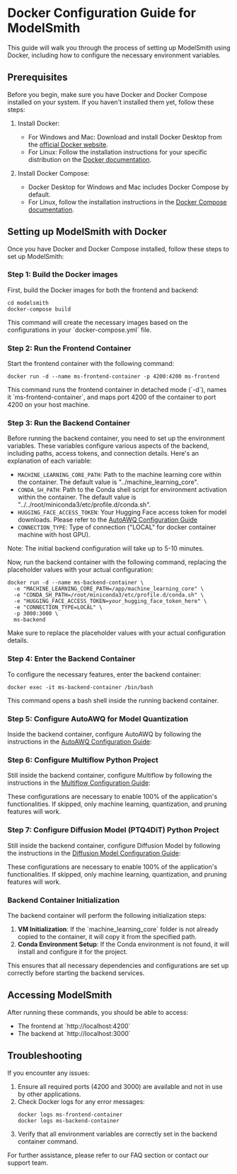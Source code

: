 # Docker Configuration Guide for ModelSmith

This guide will walk you through the process of setting up ModelSmith using Docker, including how to configure the necessary environment variables.

## Prerequisites

Before you begin, make sure you have Docker and Docker Compose installed on your system. If you haven't installed them yet, follow these steps:

1. Install Docker:

   - For Windows and Mac: Download and install Docker Desktop from the [official Docker website](https://www.docker.com/products/docker-desktop).
   - For Linux: Follow the installation instructions for your specific distribution on the [Docker documentation](https://docs.docker.com/engine/install/).

2. Install Docker Compose:
   - Docker Desktop for Windows and Mac includes Docker Compose by default.
   - For Linux, follow the installation instructions in the [Docker Compose documentation](https://docs.docker.com/compose/install/).

## Setting up ModelSmith with Docker

Once you have Docker and Docker Compose installed, follow these steps to set up ModelSmith:

### Step 1: Build the Docker images

First, build the Docker images for both the frontend and backend:

```shell
cd modelsmith
docker-compose build
```

This command will create the necessary images based on the configurations in your \`docker-compose.yml\` file.

### Step 2: Run the Frontend Container

Start the frontend container with the following command:

```shell
docker run -d --name ms-frontend-container -p 4200:4200 ms-frontend
```

This command runs the frontend container in detached mode (\`-d\`), names it \`ms-frontend-container\`, and maps port 4200 of the container to port 4200 on your host machine.

### Step 3: Run the Backend Container

Before running the backend container, you need to set up the environment variables. These variables configure various aspects of the backend, including paths, access tokens, and connection details. Here's an explanation of each variable:

- `MACHINE_LEARNING_CORE_PATH`: Path to the machine learning core within the container. The default value is "../machine_learning_core".
- `CONDA_SH_PATH`: Path to the Conda shell script for environment activation within the container. The default value is "../../root/miniconda3/etc/profile.d/conda.sh".
- `HUGGING_FACE_ACCESS_TOKEN`: Your Hugging Face access token for model downloads. Please refer to the [AutoAWQ Configuration Guide](configure-autoawq.md)
- `CONNECTION_TYPE`: Type of connection ("LOCAL" for docker container machine with host GPU).

Note: The initial backend configuration will take up to 5-10 minutes.

Now, run the backend container with the following command, replacing the placeholder values with your actual configuration:

```shell
docker run -d --name ms-backend-container \
  -e "MACHINE_LEARNING_CORE_PATH=/app/machine_learning_core" \
  -e "CONDA_SH_PATH=/root/miniconda3/etc/profile.d/conda.sh" \
  -e "HUGGING_FACE_ACCESS_TOKEN=your_hugging_face_token_here" \
  -e "CONNECTION_TYPE=LOCAL" \
  -p 3000:3000 \
  ms-backend
```

Make sure to replace the placeholder values with your actual configuration details.

### Step 4: Enter the Backend Container

To configure the necessary features, enter the backend container:

```shell
docker exec -it ms-backend-container /bin/bash
```

This command opens a bash shell inside the running backend container.

### Step 5: Configure AutoAWQ for Model Quantization

Inside the backend container, configure AutoAWQ by following the instructions in the [AutoAWQ Configuration Guide](configure-autoawq.md):

### Step 6: Configure Multiflow Python Project

Still inside the backend container, configure Multiflow by following the instructions in the [Multiflow Configuration Guide](configure-multiflow.md):

These configurations are necessary to enable 100% of the application's functionalities. If skipped, only machine learning, quantization, and pruning features will work.

### Step 7: Configure Diffusion Model (PTQ4DiT) Python Project

Still inside the backend container, configure Diffusion Model by following the instructions in the [Diffusion Model Configuration Guide](configure-diffusion-model.md):

These configurations are necessary to enable 100% of the application's functionalities. If skipped, only machine learning, quantization, and pruning features will work.

### Backend Container Initialization

The backend container will perform the following initialization steps:

1. **VM Initialization**: If the \`machine_learning_core\` folder is not already copied to the container, it will copy it from the specified path.
2. **Conda Environment Setup**: If the Conda environment is not found, it will install and configure it for the project.

This ensures that all necessary dependencies and configurations are set up correctly before starting the backend services.

## Accessing ModelSmith

After running these commands, you should be able to access:

- The frontend at \`http://localhost:4200\`
- The backend at \`http://localhost:3000\`

## Troubleshooting

If you encounter any issues:

1. Ensure all required ports (4200 and 3000) are available and not in use by other applications.
2. Check Docker logs for any error messages:
   ```shell
   docker logs ms-frontend-container
   docker logs ms-backend-container
   ```
3. Verify that all environment variables are correctly set in the backend container command.

For further assistance, please refer to our FAQ section or contact our support team.
